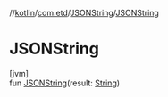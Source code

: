 //[kotlin](../../../index.md)/[com.etd](../index.md)/[JSONString](index.md)/[JSONString](-j-s-o-n-string.md)

# JSONString

[jvm]\
fun [JSONString](-j-s-o-n-string.md)(result: [String](https://kotlinlang.org/api/latest/jvm/stdlib/kotlin/-string/index.html))
